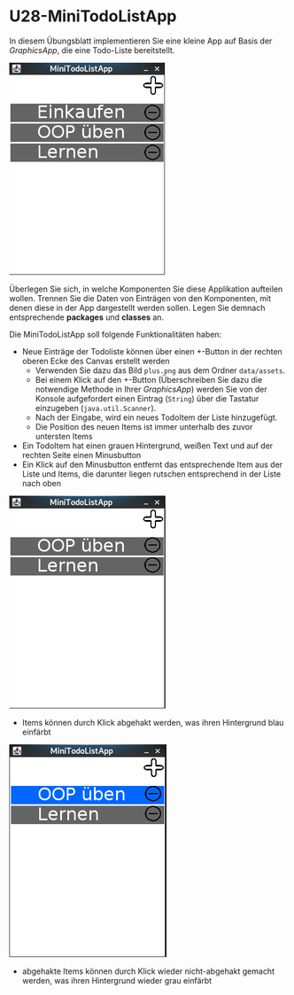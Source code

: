 # U28-MiniTodoListApp

In diesem Übungsblatt implementieren Sie eine kleine App auf Basis der _GraphicsApp_, die eine Todo-Liste bereitstellt.

![MiniTodoListApp](./docs/todolist.png)

Überlegen Sie sich, in welche Komponenten Sie diese Applikation aufteilen wollen.
Trennen Sie die Daten von Einträgen von den Komponenten, mit denen diese in der App dargestellt werden sollen.
Legen Sie demnach entsprechende **packages** und **classes** an.

Die MiniTodoListApp soll folgende Funktionalitäten haben:
* Neue Einträge der Todoliste können über einen +-Button in der rechten oberen Ecke des Canvas erstellt werden
  * Verwenden Sie dazu das Bild `plus.png` aus dem Ordner `data/assets`.
  * Bei einem Klick auf den +-Button (Überschreiben Sie dazu die notwendige Methode in Ihrer _GraphicsApp_) werden Sie von der Konsole aufgefordert einen Eintrag (`String`) über die Tastatur einzugeben (`java.util.Scanner`).
  * Nach der Eingabe, wird ein neues TodoItem der Liste hinzugefügt.
  * Die Position des neuen Items ist immer unterhalb des zuvor untersten Items
* Ein TodoItem hat einen grauen Hintergrund, weißen Text und auf der rechten Seite einen Minusbutton
* Ein Klick auf den Minusbutton entfernt das entsprechende Item aus der Liste und Items, die darunter liegen rutschen entsprechend in der Liste nach oben

![MiniTodoListApp nachdem Einkaufen erledigt ist](./docs/todolist2.png)

* Items können durch Klick abgehakt werden, was ihren Hintergrund blau einfärbt

![MiniTodoListApp nachdem Einkaufen erledigt ist](./docs/todolist3.png)

* abgehakte Items können durch Klick wieder nicht-abgehakt gemacht werden, was ihren Hintergrund wieder grau einfärbt 

